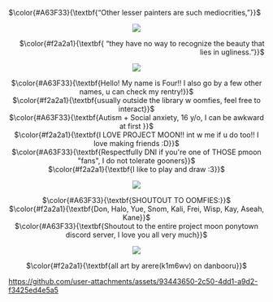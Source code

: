 <p align="left">
 $\color{#A63F33}{\textbf{“Other lesser painters are such mediocrities,”}}$ <br/>
  </p>
  
<p align="center">
<img src="https://files.catbox.moe/iqnopk.png" data-canonical-src="(https://files.catbox.moe/iqnopk.png)"
</p>
  
  <p align="right">   
$\color{#f2a2a1}{\textbf{ “they have no way to recognize the beauty that lies in ugliness.”}}$
</p>

<p align="center">
<img src="https://files.catbox.moe/822dsk.png" data-canonical-src="(https://files.catbox.moe/822dsk.png)" 
</p>

<p align="center">
 $\color{#A63F33}{\textbf{Hello! My name is Four!! I also go by a few other names, u can check my rentry!}}$ <br/>
 $\color{#f2a2a1}{\textbf{usually outside the library w oomfies, feel free to interact}}$ <br/>
 $\color{#A63F33}{\textbf{Autism + Social anxiety, 16 y/o, I can be awkward at first }}$ <br/>
 $\color{#f2a2a1}{\textbf{I LOVE PROJECT MOON!! int w me if u do too!! I love making friends :D}}$ <br/>
 $\color{#A63F33}{\textbf{Respectfully DNI if you're one of THOSE pmoon "fans", I do not tolerate gooners}}$ <br/>
 $\color{#f2a2a1}{\textbf{I like to play and draw :3}}$ <br/>
  </p>

  <p align="center">
<img src="https://files.catbox.moe/5iospl.png" data-canonical-src="(https://files.catbox.moe/5iospl.pngg)"
</p>

<p align="center">
 $\color{#A63F33}{\textbf{SHOUTOUT TO OOMFIES:}}$ <br/>
 $\color{#f2a2a1}{\textbf{Don, Halo, Yue, Snom, Kali, Frei, Wisp, Kay, Aseah, Kane}}$ <br/>
 $\color{#A63F33}{\textbf{Shoutout to the entire project moon ponytown discord server, I love you all very much}}$ <br/>
  </p>

  <p align="center">
<img src="https://files.catbox.moe/822dsk.png" data-canonical-src="(https://files.catbox.moe/822dsk.png)" 
</p>

<p align="center">
 $\color{#f2a2a1}{\textbf{all art by arere(k1m6wv) on danbooru}}$ <br/>
  </p>


https://github.com/user-attachments/assets/93443650-2c50-4dd1-a9d2-f3425ed4e5a5




